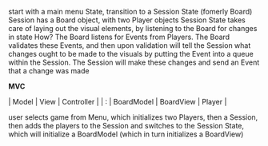 start with a main menu State, transition to a Session State (fomerly Board)
Session has a Board object, with two Player objects
Session State takes care of laying out the visual elements, by listening to the Board for changes in state
How? The Board listens for Events from Players. The Board validates these Events, and then upon validation will tell the Session what changes ought to be made to the visuals by putting the Event into a queue within the Session. The Session will make these changes and send an Event that a change was made


**MVC**

| Model | View | Controller |
| :
| BoardModel | BoardView | Player |

user selects game from Menu, which initializes two Players, then a Session,  then adds the players to the Session and switches to the Session State, which will initialize a BoardModel (which in turn initializes a BoardView)
